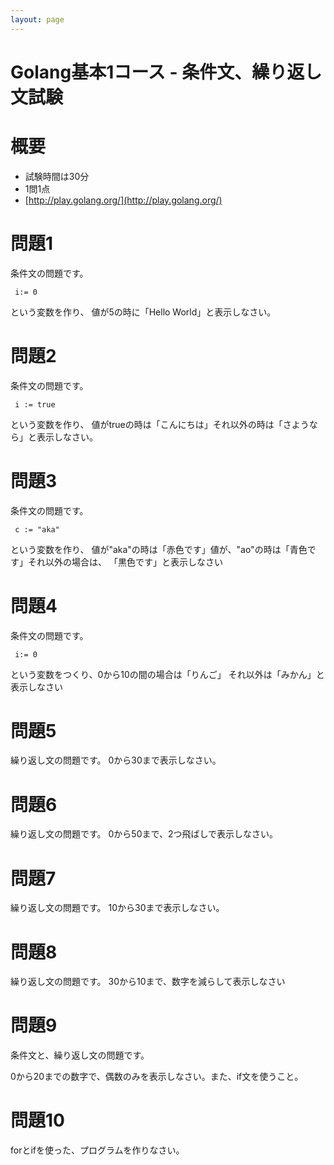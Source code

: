 ```yaml
---
layout: page
---
```


# Golang基本1コース - 条件文、繰り返し文試験

# 概要

* 試験時間は30分
* 1問1点
* [http://play.golang.org/](http://play.golang.org/)

# 問題1 

条件文の問題です。

```
 i:= 0 
```
という変数を作り、 値が5の時に「Hello World」と表示しなさい。

# 問題2

条件文の問題です。

```
 i := true
```
という変数を作り、 値がtrueの時は「こんにちは」それ以外の時は「さようなら」と表示しなさい。

# 問題3

条件文の問題です。

```
 c := "aka"
```
という変数を作り、 値が"aka"の時は「赤色です」値が、"ao"の時は「青色です」それ以外の場合は、
「黒色です」と表示しなさい

# 問題4

条件文の問題です。

```
 i:= 0 
```
という変数をつくり、0から10の間の場合は「りんご」
それ以外は「みかん」と表示しなさい

# 問題5

繰り返し文の問題です。
0から30まで表示しなさい。

# 問題6

繰り返し文の問題です。
0から50まで、2つ飛ばしで表示しなさい。

# 問題7

繰り返し文の問題です。
10から30まで表示しなさい。

# 問題8

繰り返し文の問題です。
30から10まで、数字を減らして表示しなさい


# 問題9

条件文と、繰り返し文の問題です。

0から20までの数字で、偶数のみを表示しなさい。また、if文を使うこと。

# 問題10

forとifを使った、プログラムを作りなさい。

